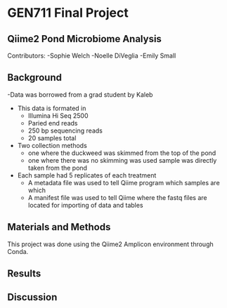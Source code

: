 # GEN711 Final Project
## Qiime2 Pond Microbiome Analysis
Contributors:
-Sophie Welch
-Noelle DiVeglia
-Emily Small 

## Background
-Data was borrowed from a grad student by Kaleb 
- This data is formated in 
  - Illumina Hi Seq 2500
  - Paried end reads
  - 250 bp sequencing reads
  - 20 samples total
- Two collection methods
  -  one where the duckweed was skimmed  from the top of the pond
  - one where there was no skimming was used sample was directly taken from the pond
- Each sample had 5 replicates of each treatment
  - A metadata file was used to tell Qiime program which samples are which
  -  A manifest file was used to tell Qiime where the fastq files are located for importing of data and tables               
## Materials and Methods
This project was done using the Qiime2 Amplicon environment through Conda.

## Results

## Discussion
